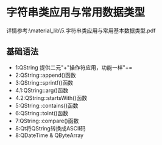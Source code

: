 # 字符串类应用与常用数据类型

详情参考:\material_lib\5.字符串类应用与常用基本数据类型.pdf

## 基础语法

- 1:QString 提供二元"+"操作符应用，功能一样"+=
- 2:QString::append()函数
- 3:QString::sprintf()函数
- 4.1:QString::arg()函数
- 4.2:QString::startsWith()函数
- 5:QString::contains()函数
- 6:QString::toInt()函数
- 7:QString::compare()函数
- 8:Qt将QString转换成ASCII码
- 8:QDateTime & QByteArray
